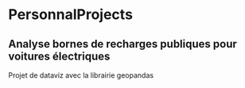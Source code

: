 # PersonnalProjects

## Analyse bornes de recharges publiques pour voitures électriques

Projet de dataviz avec la librairie geopandas
